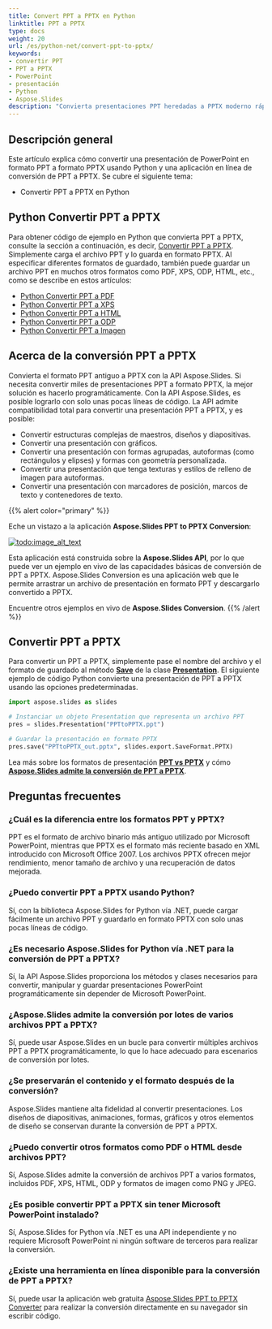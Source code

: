 ```yaml
---
title: Convert PPT a PPTX en Python
linktitle: PPT a PPTX
type: docs
weight: 20
url: /es/python-net/convert-ppt-to-pptx/
keywords:
- convertir PPT
- PPT a PPTX
- PowerPoint
- presentación
- Python
- Aspose.Slides
description: "Convierta presentaciones PPT heredadas a PPTX moderno rápidamente en Python con Aspose.Slides — tutorial claro, ejemplos de código gratuitos, sin dependencia de Microsoft Office."
---
```


## **Descripción general**

Este artículo explica cómo convertir una presentación de PowerPoint en formato PPT a formato PPTX usando Python y una aplicación en línea de conversión de PPT a PPTX. Se cubre el siguiente tema:

- Convertir PPT a PPTX en Python

## **Python Convertir PPT a PPTX**

Para obtener código de ejemplo en Python que convierta PPT a PPTX, consulte la sección a continuación, es decir, [Convertir PPT a PPTX](#convert-ppt-to-pptx). Simplemente carga el archivo PPT y lo guarda en formato PPTX. Al especificar diferentes formatos de guardado, también puede guardar un archivo PPT en muchos otros formatos como PDF, XPS, ODP, HTML, etc., como se describe en estos artículos:

- [Python Convertir PPT a PDF](https://docs.aspose.com/slides/python-net/convert-powerpoint-to-pdf/)
- [Python Convertir PPT a XPS](https://docs.aspose.com/slides/python-net/convert-powerpoint-to-xps/)
- [Python Convertir PPT a HTML](https://docs.aspose.com/slides/python-net/convert-powerpoint-to-html/)
- [Python Convertir PPT a ODP](https://docs.aspose.com/slides/python-net/save-presentation/)
- [Python Convertir PPT a Imagen](https://docs.aspose.com/slides/python-net/convert-powerpoint-to-png/)

## **Acerca de la conversión PPT a PPTX**
Convierta el formato PPT antiguo a PPTX con la API Aspose.Slides. Si necesita convertir miles de presentaciones PPT a formato PPTX, la mejor solución es hacerlo programáticamente. Con la API Aspose.Slides, es posible lograrlo con solo unas pocas líneas de código. La API admite compatibilidad total para convertir una presentación PPT a PPTX, y es posible:

- Convertir estructuras complejas de maestros, diseños y diapositivas.
- Convertir una presentación con gráficos.
- Convertir una presentación con formas agrupadas, autoformas (como rectángulos y elipses) y formas con geometría personalizada.
- Convertir una presentación que tenga texturas y estilos de relleno de imagen para autoformas.
- Convertir una presentación con marcadores de posición, marcos de texto y contenedores de texto.

{{% alert color="primary" %}}

Eche un vistazo a la aplicación **Aspose.Slides PPT to PPTX Conversion**:

[](https://products.aspose.app/slides/conversion/ppt-to-pptx)

[![todo:image_alt_text](ppt-to-pptx.png)](https://products.aspose.app/slides/conversion/ppt-to-pptx)

Esta aplicación está construida sobre la **Aspose.Slides API**, por lo que puede ver un ejemplo en vivo de las capacidades básicas de conversión de PPT a PPTX. Aspose.Slides Conversion es una aplicación web que le permite arrastrar un archivo de presentación en formato PPT y descargarlo convertido a PPTX.

Encuentre otros ejemplos en vivo de **Aspose.Slides Conversion**.
{{% /alert %}}

## **Convertir PPT a PPTX**
Para convertir un PPT a PPTX, simplemente pase el nombre del archivo y el formato de guardado al método [**Save**](https://reference.aspose.com/slides/python-net/aspose.slides/presentation/) de la clase [**Presentation**](https://reference.aspose.com/slides/python-net/aspose.slides/presentation/). El siguiente ejemplo de código Python convierte una presentación de PPT a PPTX usando las opciones predeterminadas.

```python
import aspose.slides as slides

# Instanciar un objeto Presentation que representa un archivo PPT
pres = slides.Presentation("PPTtoPPTX.ppt")

# Guardar la presentación en formato PPTX
pres.save("PPTtoPPTX_out.pptx", slides.export.SaveFormat.PPTX)
```

Lea más sobre los formatos de presentación [**PPT vs PPTX**](/slides/es/python-net/ppt-vs-pptx/) y cómo [**Aspose.Slides admite la conversión de PPT a PPTX**](/slides/es/python-net/convert-ppt-to-pptx/).

## Preguntas frecuentes

### **¿Cuál es la diferencia entre los formatos PPT y PPTX?**

PPT es el formato de archivo binario más antiguo utilizado por Microsoft PowerPoint, mientras que PPTX es el formato más reciente basado en XML introducido con Microsoft Office 2007. Los archivos PPTX ofrecen mejor rendimiento, menor tamaño de archivo y una recuperación de datos mejorada.

### **¿Puedo convertir PPT a PPTX usando Python?**

Sí, con la biblioteca Aspose.Slides for Python vía .NET, puede cargar fácilmente un archivo PPT y guardarlo en formato PPTX con solo unas pocas líneas de código.

### **¿Es necesario Aspose.Slides for Python vía .NET para la conversión de PPT a PPTX?**

Sí, la API Aspose.Slides proporciona los métodos y clases necesarios para convertir, manipular y guardar presentaciones PowerPoint programáticamente sin depender de Microsoft PowerPoint.

### **¿Aspose.Slides admite la conversión por lotes de varios archivos PPT a PPTX?**

Sí, puede usar Aspose.Slides en un bucle para convertir múltiples archivos PPT a PPTX programáticamente, lo que lo hace adecuado para escenarios de conversión por lotes.

### **¿Se preservarán el contenido y el formato después de la conversión?**

Aspose.Slides mantiene alta fidelidad al convertir presentaciones. Los diseños de diapositivas, animaciones, formas, gráficos y otros elementos de diseño se conservan durante la conversión de PPT a PPTX.

### **¿Puedo convertir otros formatos como PDF o HTML desde archivos PPT?**

Sí, Aspose.Slides admite la conversión de archivos PPT a varios formatos, incluidos PDF, XPS, HTML, ODP y formatos de imagen como PNG y JPEG.

### **¿Es posible convertir PPT a PPTX sin tener Microsoft PowerPoint instalado?**

Sí, Aspose.Slides for Python vía .NET es una API independiente y no requiere Microsoft PowerPoint ni ningún software de terceros para realizar la conversión.

### **¿Existe una herramienta en línea disponible para la conversión de PPT a PPTX?**

Sí, puede usar la aplicación web gratuita [Aspose.Slides PPT to PPTX Converter](https://products.aspose.app/slides/conversion/ppt-to-pptx) para realizar la conversión directamente en su navegador sin escribir código.